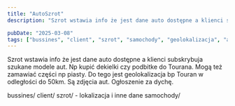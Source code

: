 ```yaml
---
title: "AutoSzrot"
description: "Szrot wstawia info że jest dane auto dostępne a klienci subskrybuja szukane modele aut. Np kupić dekielki czy podbitke do Tourana. Mogą też zamawiać części np p..."

pubDate: "2025-03-08"
tags: ["bussines", "client", "szrot", "samochody", "geolokalizacja", "auto-parts", "ogłoszenie"]
---
```


Szrot wstawia info że jest dane auto dostępne a klienci subskrybuja szukane modele aut. Np kupić dekielki czy podbitke do Tourana. Mogą też zamawiać części np piasty. Do tego jest geolokalizacja bp Touran w odległości do 50km. Są zdjęcia aut. Ogłoszenie za dychę.

bussines/
client/
szrot/ - lokalizacja i inne dane
samochody/ 
